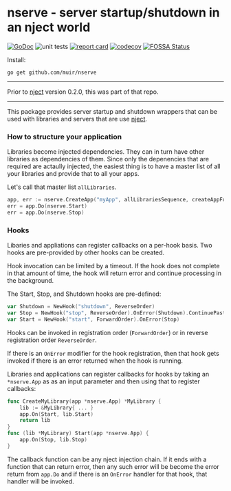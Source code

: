 # nserve - server startup/shutdown in an nject world

[![GoDoc](https://godoc.org/github.com/muir/nserve?status.png)](https://pkg.go.dev/github.com/muir/nserve)
![unit tests](https://github.com/muir/nserve/actions/workflows/go.yml/badge.svg)
[![report card](https://goreportcard.com/badge/github.com/muir/nserve)](https://goreportcard.com/report/github.com/muir/nserve)
[![codecov](https://codecov.io/gh/muir/nserve/branch/main/graph/badge.svg)](https://codecov.io/gh/muir/nserve)
[![FOSSA Status](https://app.fossa.com/api/projects/git%2Bgithub.com%2Fmuir%2Fnserve.svg?type=shield)](https://app.fossa.com/projects/git%2Bgithub.com%2Fmuir%2Fnserve?ref=badge_shield)

Install:

	go get github.com/muir/nserve

---

Prior to [nject](https://github.com/muir/nject) version 0.2.0, this was part of that repo.

---

This package provides server startup and shutdown wrappers that can be used
with libraries and servers that are use [nject](https://github.com/muir/nject).

### How to structure your application

Libraries become injected dependencies.  They can in turn have other libraries
as dependencies of them.  Since only the depenencies that are required are 
actaully injected, the easiest thing is to have a master list of all your libraries
and provide that to all your apps.

Let's call that master list `allLibraries`.

```go
app, err := nserve.CreateApp("myApp", allLibrariesSequence, createAppFunction)
err = app.Do(nserve.Start)
err = app.Do(nserve.Stop)
```

### Hooks

Libaries and appliations can register callbacks on a per-hook basis.  Two hooks
are pre-provided by other hooks can be created.

Hook invocation can be limited by a timeout.  If the hook does not complete in
that amount of time, the hook will return error and continue processing in the
background.

The Start, Stop, and Shutdown hooks are pre-defined:

```go
var Shutdown = NewHook("shutdown", ReverseOrder)
var Stop = NewHook("stop", ReverseOrder).OnError(Shutdown).ContinuePastError(true)
var Start = NewHook("start", ForwardOrder).OnError(Stop)
```

Hooks can be invoked in registration order (`ForwardOrder`) or in 
reverse registration order `ReverseOrder`.  

If there is an `OnError` modifier for the hook registration, then that
hook gets invoked if there is an error returned when the hook is running.

Libraries and applications can register callbacks for hooks by taking an
`*nserve.App` as as an input parameter and then using that to register callbacks:

```go
func CreateMyLibrary(app *nserve.App) *MyLibrary {
	lib := &MyLibrary{ ... }
	app.On(Start, lib.Start)
	return lib
}
func (lib *MyLibrary) Start(app *nserve.App) {
	app.On(Stop, lib.Stop)
}
```

The callback function can be any nject injection chain.  If it ends with a
function that can return
error, then any such error will be become the error return from `app.Do` and if
there is an `OnError` handler for that hook, that handler will be invoked.

